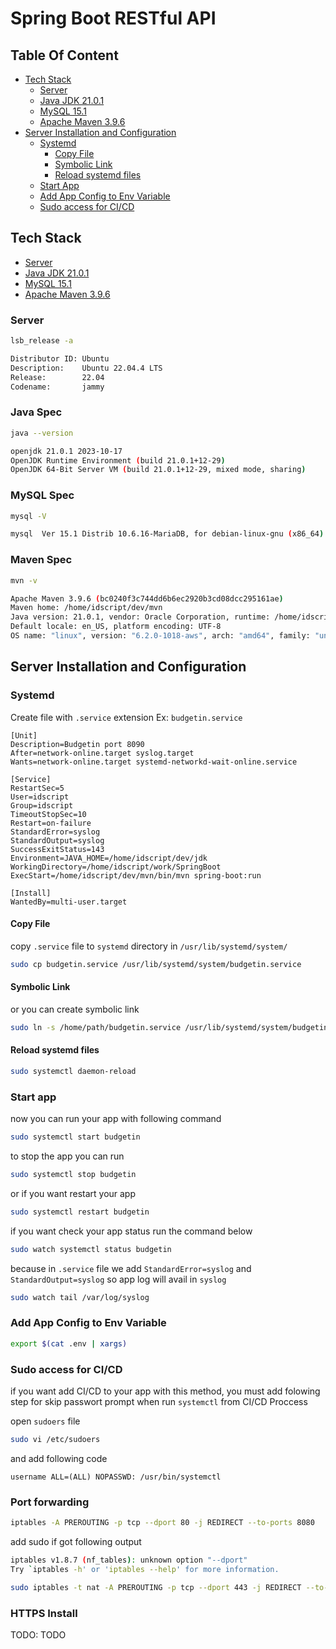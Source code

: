 # Spring Boot RESTful API

## Table Of Content

- [Tech Stack](#tech-stack)
  - [Server](#server)
  - [Java JDK 21.0.1](#java-spec)
  - [MySQL 15.1](#mysql-spec)
  - [Apache Maven 3.9.6](#maven-spec)
- [Server Installation and Configuration](#server-installation-and-configuration)
  - [Systemd](#systemd)
    - [Copy File](#copy-file)
    - [Symbolic Link](#symbolic-link)
    - [Reload systemd files](#reload-systemd-files)
  - [Start App](#start-app)
  - [Add App Config to Env Variable](#add-app-config-to-env-variable)
  - [Sudo access for CI/CD](#sudo-access-for-cicd)

## Tech Stack

- [Server](#server)
- [Java JDK 21.0.1](#java-spec)
- [MySQL 15.1](#mysql-spec)
- [Apache Maven 3.9.6](#maven-spec)

### Server

```bash
lsb_release -a
```

```bash
Distributor ID: Ubuntu
Description:    Ubuntu 22.04.4 LTS
Release:        22.04
Codename:       jammy
```

### Java Spec

```bash
java --version
```

```bash
openjdk 21.0.1 2023-10-17
OpenJDK Runtime Environment (build 21.0.1+12-29)
OpenJDK 64-Bit Server VM (build 21.0.1+12-29, mixed mode, sharing)
```

### MySQL Spec

```bash
mysql -V
```

```bash
mysql  Ver 15.1 Distrib 10.6.16-MariaDB, for debian-linux-gnu (x86_64) using  EditLine wrapper
```

### Maven Spec

```bash
mvn -v
```

```bash
Apache Maven 3.9.6 (bc0240f3c744dd6b6ec2920b3cd08dcc295161ae)
Maven home: /home/idscript/dev/mvn
Java version: 21.0.1, vendor: Oracle Corporation, runtime: /home/idscript/dev/jdk
Default locale: en_US, platform encoding: UTF-8
OS name: "linux", version: "6.2.0-1018-aws", arch: "amd64", family: "unix"
```

## Server Installation and Configuration

### Systemd

Create file with ``.service`` extension Ex: ``budgetin.service``

```systemd
[Unit]
Description=Budgetin port 8090
After=network-online.target syslog.target
Wants=network-online.target systemd-networkd-wait-online.service

[Service]
RestartSec=5
User=idscript
Group=idscript
TimeoutStopSec=10
Restart=on-failure
StandardError=syslog
StandardOutput=syslog
SuccessExitStatus=143
Environment=JAVA_HOME=/home/idscript/dev/jdk
WorkingDirectory=/home/idscript/work/SpringBoot
ExecStart=/home/idscript/dev/mvn/bin/mvn spring-boot:run

[Install]
WantedBy=multi-user.target
```

#### Copy File

copy `.service` file to `systemd` directory in `/usr/lib/systemd/system/`

```bash
sudo cp budgetin.service /usr/lib/systemd/system/budgetin.service
```

#### Symbolic Link

or you can create symbolic link

```bash
sudo ln -s /home/path/budgetin.service /usr/lib/systemd/system/budgetin.service
```

#### Reload systemd files

```bash
sudo systemctl daemon-reload
```

### Start app

now you can run your app with following command

```bash
sudo systemctl start budgetin
```

to stop the app you can run

```bash
sudo systemctl stop budgetin
```

or if you want restart your app

```bash
sudo systemctl restart budgetin
```

if you want check your app status run the command below

```bash
sudo watch systemctl status budgetin
```

because in `.service` file we add `StandardError=syslog` and `StandardOutput=syslog` so app log will avail in `syslog`

```bash
sudo watch tail /var/log/syslog
```

### Add App Config to Env Variable

```bash
export $(cat .env | xargs)
```

### Sudo access for CI/CD

if you want add CI/CD to your app with this method, you must add folowing step for skip passwort prompt when run `systemctl` from CI/CD Proccess

open `sudoers` file

```bash
sudo vi /etc/sudoers
```

and add following code

```config
username ALL=(ALL) NOPASSWD: /usr/bin/systemctl
```

### Port forwarding

```bash
iptables -A PREROUTING -p tcp --dport 80 -j REDIRECT --to-ports 8080
```

add sudo if got following output

```bash
iptables v1.8.7 (nf_tables): unknown option "--dport"
Try `iptables -h' or 'iptables --help' for more information.
```

```bash
sudo iptables -t nat -A PREROUTING -p tcp --dport 443 -j REDIRECT --to-ports 8080
```

### HTTPS Install

TODO: TODO

